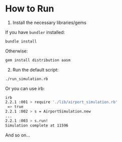 # How to Run

1) Install the necessary libraries/gems

If you have `bundler` installed:

```bash
bundle install
```

Otherwise:

```bash
gem install distribution aasm
```

2) Run the default script:

```bash
./run_simulation.rb
```

Or you can use irb:

```bash
irb
2.2.1 :001 > require './lib/airport_simulation.rb'
 => true 
2.2.1 :002 > s = AirportSimulation.new
...
2.2.1 :003 > s.run!
Simulation complete at 11596
```
And so on...
